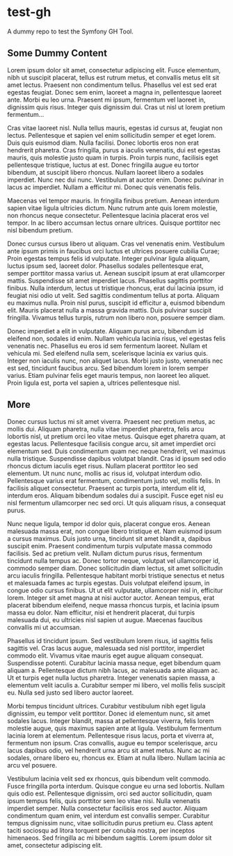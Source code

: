 # test-gh
A dummy repo to test the Symfony GH Tool.

## Some Dummy Content



Lorem ipsum dolor sit amet, consectetur adipiscing elit. Fusce elementum, nibh ut suscipit placerat, tellus est rutrum metus, et convallis metus elit sit amet lectus. Praesent non condimentum tellus. Phasellus vel est sed erat egestas feugiat. Donec sem enim, laoreet a magna in, pellentesque laoreet ante. Morbi eu leo urna. Praesent mi ipsum, fermentum vel laoreet in, dignissim quis risus. Integer quis dignissim dui. Cras ut nisl ut lorem pretium fermentum...

Cras vitae laoreet nisl. Nulla tellus mauris, egestas id cursus at, feugiat non lectus. Pellentesque et sapien vel enim sollicitudin semper et eget lorem. Duis quis euismod diam. Nulla facilisi. Donec lobortis eros non erat hendrerit pharetra. Cras fringilla, purus a iaculis venenatis, dui est egestas mauris, quis molestie justo quam in turpis. Proin turpis nunc, facilisis eget pellentesque tristique, luctus at est. Donec fringilla augue eu tortor bibendum, at suscipit libero rhoncus. Nullam laoreet libero a sodales imperdiet. Nunc nec dui nunc. Vestibulum at auctor enim. Donec pulvinar in lacus ac imperdiet. Nullam a efficitur mi. Donec quis venenatis felis.

Maecenas vel tempor mauris. In fringilla finibus pretium. Aenean interdum sapien vitae ligula ultricies dictum. Nunc rutrum ante quis lorem molestie, non rhoncus neque consectetur. Pellentesque lacinia placerat eros vel tempor. In ac libero accumsan lectus ornare ultrices. Quisque porttitor nec nisl bibendum pretium.

Donec cursus cursus libero ut aliquam. Cras vel venenatis enim. Vestibulum ante ipsum primis in faucibus orci luctus et ultrices posuere cubilia Curae; Proin egestas tempus felis id vulputate. Integer pulvinar ligula aliquam, luctus ipsum sed, laoreet dolor. Phasellus sodales pellentesque erat, semper porttitor massa varius ut. Aenean suscipit ipsum at erat ullamcorper mattis. Suspendisse sit amet imperdiet lacus. Phasellus sagittis porttitor finibus. Nulla interdum, lectus ut tristique rhoncus, erat dui lacinia ipsum, id feugiat nisi odio ut velit. Sed sagittis condimentum tellus at porta. Aliquam eu maximus nulla. Proin nisl purus, suscipit id efficitur a, euismod bibendum elit. Mauris placerat nulla a massa gravida mattis. Duis pulvinar suscipit fringilla. Vivamus tellus turpis, rutrum non libero non, posuere semper diam.

Donec imperdiet a elit in vulputate. Aliquam purus arcu, bibendum id eleifend non, sodales id enim. Nullam vehicula lacinia risus, vel egestas felis venenatis nec. Phasellus eu eros id sem fermentum laoreet. Nullam et vehicula mi. Sed eleifend nulla sem, scelerisque lacinia ex varius quis. Integer non iaculis nunc, non aliquet lacus. Morbi justo justo, venenatis nec est sed, tincidunt faucibus arcu. Sed bibendum lorem in lorem semper varius. Etiam pulvinar felis eget mauris tempus, non laoreet leo aliquet. Proin ligula est, porta vel sapien a, ultrices pellentesque nisl. 

## More



Donec cursus luctus mi sit amet viverra. Praesent nec pretium metus, ac mollis dui. Aliquam pharetra, nulla vitae imperdiet pharetra, felis arcu lobortis nisl, ut pretium orci leo vitae metus. Quisque eget pharetra quam, at egestas lacus. Pellentesque facilisis congue arcu, sit amet imperdiet orci elementum sed. Duis condimentum quam nec neque hendrerit, vel maximus nulla tristique. Suspendisse dapibus volutpat blandit. Cras id ipsum sed odio rhoncus dictum iaculis eget risus. Nullam placerat porttitor leo sed elementum. Ut nunc nunc, mollis ac risus id, volutpat interdum odio. Pellentesque varius erat fermentum, condimentum justo vel, mollis felis. In facilisis aliquet consectetur. Praesent ac turpis porta, interdum elit id, interdum eros. Aliquam bibendum sodales dui a suscipit. Fusce eget nisl eu nisl fermentum ullamcorper nec sed orci. Ut quis aliquam risus, a consequat purus.

Nunc neque ligula, tempor id dolor quis, placerat congue eros. Aenean malesuada massa erat, non congue libero tristique et. Nam euismod ipsum a cursus maximus. Duis justo urna, tincidunt sit amet blandit a, dapibus suscipit enim. Praesent condimentum turpis vulputate massa commodo facilisis. Sed ac pretium velit. Nullam dictum purus risus, fermentum tincidunt nulla tempus ac. Donec tortor neque, volutpat vel ullamcorper id, commodo semper diam. Donec sollicitudin diam lectus, sit amet sollicitudin arcu iaculis fringilla. Pellentesque habitant morbi tristique senectus et netus et malesuada fames ac turpis egestas. Duis volutpat eleifend ipsum, in congue odio cursus finibus. Ut ut elit vulputate, ullamcorper nisl in, efficitur lorem. Integer sit amet magna at nisi auctor auctor. Aenean tempus, erat placerat bibendum eleifend, neque massa rhoncus turpis, et lacinia ipsum massa eu dolor. Nam efficitur, nisi et hendrerit placerat, dui turpis malesuada dui, eu ultricies nisl sapien ut augue. Maecenas faucibus convallis mi ut accumsan.

Phasellus id tincidunt ipsum. Sed vestibulum lorem risus, id sagittis felis sagittis vel. Cras lacus augue, malesuada sed nisl porttitor, imperdiet commodo elit. Vivamus vitae mauris eget augue aliquam consequat. Suspendisse potenti. Curabitur lacinia massa neque, eget bibendum quam aliquam a. Pellentesque dictum nibh lacus, ac malesuada ante aliquam ac. Ut et turpis eget nulla luctus pharetra. Integer venenatis sapien massa, a elementum velit iaculis a. Curabitur semper mi libero, vel mollis felis suscipit eu. Nulla sed justo sed libero auctor laoreet.

Morbi tempus tincidunt ultrices. Curabitur vestibulum nibh eget ligula dignissim, eu tempor velit porttitor. Donec id elementum nunc, sit amet sodales lacus. Integer blandit, massa at pellentesque viverra, felis lorem molestie augue, quis maximus sapien ante at ligula. Vestibulum fermentum lacinia lorem at elementum. Pellentesque risus lacus, porta et viverra at, fermentum non ipsum. Cras convallis, augue eu tempor scelerisque, arcu lacus dapibus odio, vel hendrerit urna arcu sit amet metus. Nunc ac mi sodales, ornare libero eu, rhoncus ex. Etiam at nulla libero. Nullam lacinia ac arcu vel posuere.

Vestibulum lacinia velit sed ex rhoncus, quis bibendum velit commodo. Fusce fringilla porta interdum. Quisque congue eu urna sed lobortis. Nullam quis odio est. Pellentesque dignissim, orci sed auctor sollicitudin, quam ipsum tempus felis, quis porttitor sem leo vitae nisi. Nulla venenatis imperdiet semper. Nulla consectetur facilisis eros sed auctor. Aliquam condimentum quam enim, vel interdum est convallis semper. Curabitur tempus dignissim nunc, vitae sollicitudin purus pretium eu. Class aptent taciti sociosqu ad litora torquent per conubia nostra, per inceptos himenaeos. Sed fringilla ac mi bibendum sagittis. Lorem ipsum dolor sit amet, consectetur adipiscing elit. 
